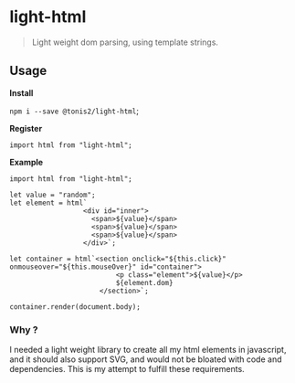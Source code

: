 # light-html
> Light weight dom parsing, using template strings.


## Usage

__Install__

`npm i --save @tonis2/light-html`;


__Register__
```
import html from "light-html";

```

__Example__

```
import html from "light-html";

let value = "random";
let element = html`
                  <div id="inner">
                    <span>${value}</span>
                    <span>${value}</span>
                    <span>${value}</span>
                  </div>`;

let container = html`<section onclick="${this.click}" onmouseover="${this.mouseOver}" id="container">
                          <p class="element">${value}</p>
                          ${element.dom}
                      </section>`;                  

container.render(document.body);                  
```                          

### Why ?

I needed a light weight library to create all my html elements in javascript, and it should also support SVG, and would not be bloated with code and dependencies.
This is my attempt to fulfill these requirements.
